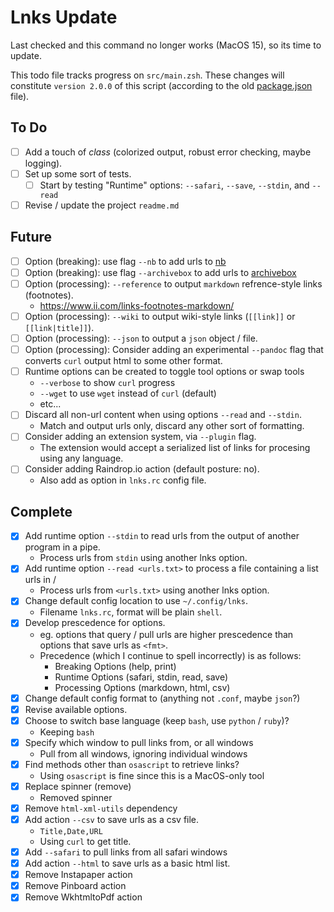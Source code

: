 # Lnks Update

Last checked and this command no longer works (MacOS 15), so its time to update.

This todo file tracks progress on `src/main.zsh`. These changes will constitute `version 2.0.0` of this script (according to the old [package.json](package.json) file).

## To Do

- [ ] Add a touch of *class* (colorized output, robust error checking, maybe logging).
- [ ] Set up some sort of tests.
  - [ ] Start by testing "Runtime" options: `--safari`, `--save`, `--stdin`, and `--read`
- [ ] Revise / update the project `readme.md`

## Future

- [ ] Option (breaking): use flag `--nb` to add urls to [nb](https://xwmx.github.io/nb)
- [ ] Option (breaking): use flag `--archivebox` to add urls to [archivebox](https://github.com/ArchiveBox/ArchiveBox)
- [ ] Option (processing): `--reference` to output `markdown` refrence-style links (footnotes).
  - https://www.ii.com/links-footnotes-markdown/
- [ ] Option (processing): `--wiki` to output wiki-style links (`[[link]]` or `[[link|title]]`).
- [ ] Option (processing): `--json` to output a `json` object / file.
- [ ] Option (processing): Consider adding an experimental `--pandoc` flag that converts `curl` output
      html to some other format.
- [ ] Runtime options can be created to toggle tool options or swap tools
  - `--verbose` to show `curl` progress
  - `--wget` to use `wget` instead of `curl` (default)
  - etc...
- [ ] Discard all non-url content when using options `--read` and `--stdin`.
  - Match and output urls only, discard any other sort of formatting.
- [ ] Consider adding an extension system, via `--plugin` flag.
  - The extension would accept a serialized list of links for procesing using any language.
- [ ] Consider adding Raindrop.io action (default posture: no).
  - Also add as option in `lnks.rc` config file.

## Complete

- [x] Add runtime option `--stdin` to read urls from the output of another program in a pipe.
  - Process urls from `stdin` using another lnks option.
- [x] Add runtime option `--read <urls.txt>` to process a file containing a list urls in <format>/
  - Process urls from `<urls.txt>` using another lnks option.
- [x] Change default config location to use `~/.config/lnks`.
  - Filename `lnks.rc`, format will be plain `shell`.
- [x] Develop prescedence for options.
  - eg. options that query / pull urls are higher prescedence than options that save urls as `<fmt>`.
  - Precedence (which I continue to spell incorrectly) is as follows:
    - Breaking Options (help, print)
    - Runtime Options (safari, stdin, read, save)
    - Processing Options (markdown, html, csv)
- [x] Change default config format to (anything not `.conf`, maybe `json`?)
- [x] Revise available options.
- [x] Choose to switch base language (keep `bash`, use `python` / `ruby`)?
  - Keeping `bash`
- [x] Specify which window to pull links from, or all windows
  - Pull from all windows, ignoring individual windows
- [x] Find methods other than `osascript` to retrieve links?
  - Using `osascript` is fine since this is a MacOS-only tool
- [x] Replace spinner (remove)
  - Removed spinner
- [x] Remove `html-xml-utils` dependency
- [x] Add action `--csv` to save urls as a csv file.
  - `Title,Date,URL`
  - Using `curl` to get title.
- [x] Add `--safari` to pull links from all safari windows
- [x] Add action `--html` to save urls as a basic html list.
- [x] Remove Instapaper action
- [x] Remove Pinboard action
- [x] Remove WkhtmltoPdf action
